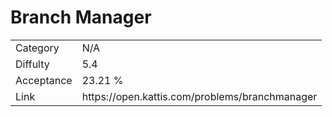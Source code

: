 # Branch Manager

<table>
    <tr>
        <td>Category</td>
        <td>N/A</td>
    </tr>
    <tr>
        <td>Diffulty</td>
        <td>5.4</td>
    </tr>
    <tr>
        <td>Acceptance</td>
        <td>23.21 %</td>
    </tr>
    <tr>
        <td>Link</td>
        <td>https://open.kattis.com/problems/branchmanager</td>
    </tr>
</table>